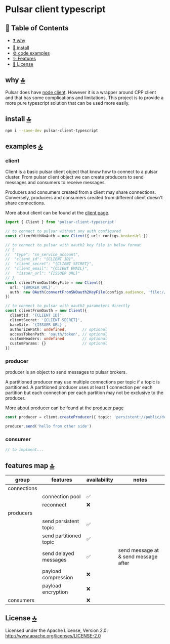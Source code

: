 # Pulsar client typescript

## 📖 Table of Contents

- [❓ why](#-why-)
- [💾 install](#-install-)
- [⚙️ code examples](#-example-)
- [✨ Features](#-features-)
- [📄 License](#-license-)

## why [🔝](#-table-of-contents)

Pulsar does have [node client](https://github.com/apache/pulsar-client-node).  However it is a wrapper around CPP client and that has some complications and limitations.  This project is to provide a more pure typescript solution that can be used more easily.

## install [🔝](#-table-of-contents)

```bash
npm i --save-dev pulsar-client-typescript
```

## examples [🔝](#-table-of-contents)

### client
Client is a basic pulsar client object that know how to connect to a pulsar cluster.  From pulsar client object we can create producers to send messages and consumers to receive messages.

Producers and consumers created from a client may share connections.  Conversely, producers and consumers created from different client doesn't share connections.

More about client can be found at the [client page](./src/client/CLIENT.md).

```typescript
import { Client } from 'pulsar-client-typescript'

// to connect to pulsar without any auth configured
const clientWithNoAuth = new Client({ url: configs.brokerUrl })

// to connect to pulsar with oauth2 key file in below format
// {
//  "type": "sn_service_account",
//  "client_id": "{CLIENT ID}",
//  "client_secret": "{CLIENT SECRET}",
//  "client_email": "{CLIENT EMAIL}",
//   "issuer_url": "{ISSUER URL}"
// }
const clientFromOauthKeyFile = new Client({
  url: '{BROKER URL}',
  auth: new OAuth(convertFromSNOauth2KeyFile(configs.audience, 'file:///path/to/oauth/file.json'))
})

// to connect to pulsar with oauth2 parameters directly
const clientFromOauth = new Client({
  clientId: '{CLIENT ID}',
  clientSecret: '{CLIENT SECRET}',
  baseSite: '{ISSUER URL}',
  authorizePath: undefined,       // optional
  accessTokenPath: 'oauth/token', // optional
  customHeaders: undefined        // optional
  customParams: {}                // optional
})
```

### producer
producer is an object to send messages to pulsar brokers.  

A partitioned producer may use multiple connections per topic if a topic is partitioned. A partitioned producer uses at least 1 connection per each partition but each connection per each partition may not be exclusive to the producer.

More about producer can be found at the [producer page](./src/producer/PRODUCER.md)

```typescript
const producer = client.createProducer({ topic: 'persistent://public/default/my-first-topic' })

producer.send('hello from other side')
```

### consumer
```typescript
// to implment...
```

## features map [🔝](#-table-of-contents)

| group | features | availability | notes |
|---|---|---|---|
| connections |  |  |  |
|  | connection pool | ✅ |  |
|  | reconnect | ❌ |  |
| producers |  |  |  |
|  | send persistent topic | ✅ |  |
|  | send partitioned topic | ✅ |  |
|  | send delayed messages | ✅ | send message at & send message after |
|  | payload compression | ❌ |  |
|  | payload encryption | ❌ |  |
| consumers |  | ❌ |  |

## License [🔝](#-table-of-contents)
Licensed under the Apache License, Version 2.0: http://www.apache.org/licenses/LICENSE-2.0

